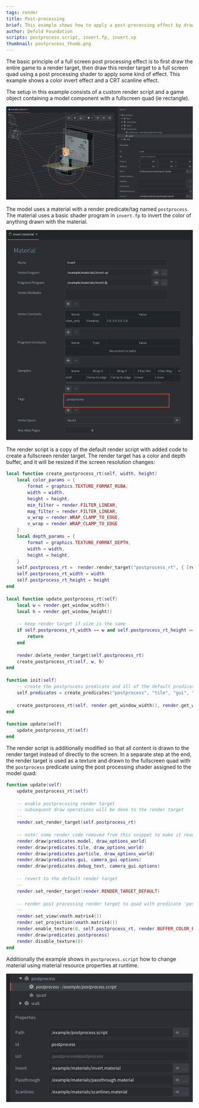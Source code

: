 ```yaml
---
tags: render
title: Post-processing
brief: This example shows how to apply a post-processing effect by drawing to a render target and then to a fullscreen quad using a post processing shader.
author: Defold Foundation
scripts: postprocess.script, invert.fp, invert.vp
thumbnail: postprocess_thumb.png
---
```


The basic principle of a full screen post processing effect is to first draw the entire game to a render target, then draw this render target to a full screen quad using a post processing shader to apply some kind of effect. This example shows a color invert effect and a CRT scanline effect.

The setup in this example consists of a custom render script and a game object containing a model component with a fullscreen quad (ie rectangle).

![quad](quad.png)

The model uses a material with a render predicate/tag named `postprocess`. The material uses a basic shader program in `invert.fp` to invert the color of anything drawn with the material.

![invert_material](invert_material.png)

The render script is a copy of the default render script with added code to create a fullscreen render target. The render target has a color and depth buffer, and it will be resized if the screen resolution changes:

```lua
local function create_postprocess_rt(self, width, height)
    local color_params = {
        format = graphics.TEXTURE_FORMAT_RGBA,
        width = width,
        height = height,
        min_filter = render.FILTER_LINEAR,
        mag_filter = render.FILTER_LINEAR,
        u_wrap = render.WRAP_CLAMP_TO_EDGE,
        v_wrap = render.WRAP_CLAMP_TO_EDGE
    }
    local depth_params = {
        format = graphics.TEXTURE_FORMAT_DEPTH,
        width = width,
        height = height,
    }
    self.postprocess_rt =  render.render_target("postprocess_rt", { [render.BUFFER_COLOR_BIT] = color_params, [render.BUFFER_DEPTH_BIT] = depth_params } )
    self.postprocess_rt_width = width
    self.postprocess_rt_height = height
end

local function update_postprocess_rt(self)
    local w = render.get_window_width()
    local h = render.get_window_height()
    
    -- keep render target if size is the same
    if self.postprocess_rt_width == w and self.postprocess_rt_height == h then
        return
    end

    render.delete_render_target(self.postprocess_rt)
    create_postprocess_rt(self, w, h)
end

function init(self)
    -- create the postprocess predicate and all of the default predicates
    self.predicates = create_predicates("postprocess", "tile", "gui", "particle", "model", "debug_text")

    create_postprocess_rt(self, render.get_window_width(), render.get_window_height())
end

function update(self)
    update_postprocess_rt(self)
end
```

The render script is additionally modified so that all content is drawn to the render target instead of directly to the screen. In a separate step at the end, the render target is used as a texture and drawn to the fullscreen quad with the `postprocess` predicate using the post processing shader assigned to the model quad:


```lua
function update(self)
    update_postprocess_rt(self)

    -- enable postprecssing render target
    -- subsequent draw operations will be done to the render target
    --
    render.set_render_target(self.postprocess_rt)

    -- note: some render code removed from this snippet to make it readable
    render.draw(predicates.model, draw_options_world)
    render.draw(predicates.tile, draw_options_world)
    render.draw(predicates.particle, draw_options_world)
    render.draw(predicates.gui, camera_gui.options)
    render.draw(predicates.debug_text, camera_gui.options)

    -- revert to the default render target
    --
    render.set_render_target(render.RENDER_TARGET_DEFAULT)

    -- render post processing render target to quad with predicate 'postprocess'
    --
    render.set_view(vmath.matrix4())
    render.set_projection(vmath.matrix4())
    render.enable_texture(0, self.postprocess_rt, render.BUFFER_COLOR_BIT)
    render.draw(predicates.postprocess)
    render.disable_texture(0)
end
```

Additionally the example shows in `postprocess.script` how to change material using material resource properties at runtime.

![material_properties](material_properties.png)

